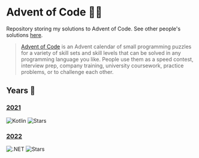 # Advent of Code 🎄🌟
Repository storing my solutions to Advent of Code. See other people's solutions [here][awesome].

> [Advent of Code][aoc] is an Advent calendar of small programming puzzles for a variety of skill sets and skill levels that can be solved in any programming language you like. People use them as a speed contest, interview prep, company training, university coursework, practice problems, or to challenge each other.

## Years 📅
### [2021](aoc-2021-kotlin)
![Kotlin](https://img.shields.io/badge/Kotlin-grey?logo=Kotlin)
![Stars](https://img.shields.io/badge/🌟%20stars-50/50-orange)

### [2022](aoc-2022-dotnet)
![.NET](https://img.shields.io/badge/.NET-grey?logo=.NET)
![Stars](https://img.shields.io/badge/🌟%20stars-14/50-orange)

[awesome]: https://github.com/Bogdanp/awesome-advent-of-code
[aoc]: https://adventofcode.com
